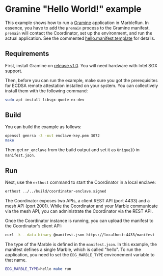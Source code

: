 # Gramine "Hello World!" example

This example shows how to run a [Gramine](https://github.com/gramineproject/gramine) application in MarbleRun. In essence, you have to add the `premain` process to the Gramine manifest. `premain` will contact the Coordinator, set up the environment, and run the actual application. See the commented [hello.manifest.template](hello.manifest.template) for details.

## Requirements

First, install Gramine on [release v1.0](https://github.com/gramineproject/gramine/releases/tag/v1.0). You will need hardware with Intel SGX support.

Then, before you can run the example, make sure you got the prerequisites for ECDSA remote attestation installed on your system. You can collectively install them with the following command:

```sh
sudo apt install libsgx-quote-ex-dev
```

## Build

You can build the example as follows:

```sh
openssl genrsa -3 -out enclave-key.pem 3072
make
```

Then get `mr_enclave` from the build output and set it as `UniqueID` in `manifest.json`.

## Run

Next, use the `erthost` command to start the Coordinator in a local enclave:

```sh
erthost ../../build/coordinator-enclave.signed
```

The Coordinator exposes two APIs, a client REST API (port 4433) and a mesh API (port 2001). While the Coordinator and your Marble communicate via the mesh API, you can administrate the Coordinator via the REST API.

Once the Coordinator instance is running, you can upload the manifest to the Coordinator's client API:

```sh
curl -k --data-binary @manifest.json https://localhost:4433/manifest
```

The type of the Marble is defined in the `manifest.json`. In this example, the manifest defines a single Marble, which is called "hello". To run the application, you need to set the `EDG_MARBLE_TYPE` environement variable to that name.

```sh
EDG_MARBLE_TYPE=hello make run
```
